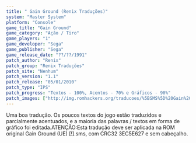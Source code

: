 ```yaml
---
title: " Gain Ground (Renix Traduções)"
system: "Master System"
platform: "Console"
game_title: "Gain Ground"
game_category: "Ação / Tiro"
game_players: "1"
game_developer: "Sega"
game_publisher: "Sega"
game_release_date: "??/??/1991"
patch_author: "Renix"
patch_group: "Renix Traduções"
patch_site: "Nenhum"
patch_version: "1.1"
patch_release: "05/01/2010"
patch_type: "IPS"
patch_progress: "Textos - 100%, Acentos - 70% e Gráficos - 90%"
patch_images: ["http://img.romhackers.org/traducoes/%5BSMS%5D%20Gain%20Ground%20-%20Renix%20Tradu%C3%A7%C3%B5es%20-%201.png","http://img.romhackers.org/traducoes/%5BSMS%5D%20Gain%20Ground%20-%20Renix%20Tradu%C3%A7%C3%B5es%20-%202.png","http://img.romhackers.org/traducoes/%5BSMS%5D%20Gain%20Ground%20-%20Renix%20Tradu%C3%A7%C3%B5es%20-%203.png"]
---
```

Uma boa tradução. Os poucos textos do jogo estão traduzidos e parcialmente acentuados, e a maioria das palavras / textos em forma de gráfico foi editada.ATENÇÃO:Esta tradução deve ser aplicada na ROM original Gain Ground (UE) [!].sms, com CRC32 3EC5E627 e sem cabeçalho.